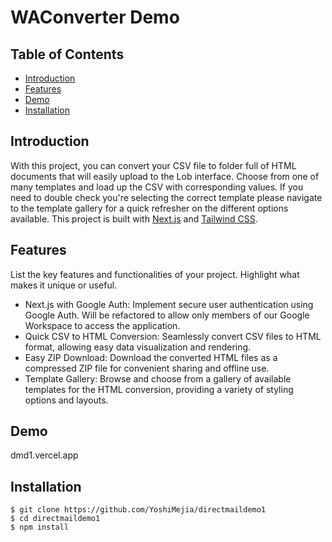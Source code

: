 # WAConverter Demo

## Table of Contents

- [Introduction](#introduction)
- [Features](#features)
- [Demo](#demo)
- [Installation](#installation)

## Introduction

With this project, you can convert your CSV file to folder full of HTML documents that will easily upload to the Lob interface. Choose from one of many templates and load up the CSV with corresponding values. If you need to double check you're selecting the correct template please navigate to the template gallery for a quick refresher on the different options available. This project is built with [Next.js](https://nextjs.org/) and [Tailwind CSS](https://tailwindcss.com/).

## Features

List the key features and functionalities of your project. Highlight what makes it unique or useful.

- Next.js with Google Auth: Implement secure user authentication using Google Auth. Will be refactored to allow only members of our Google Workspace to access the application.
- Quick CSV to HTML Conversion: Seamlessly convert CSV files to HTML format, allowing easy data visualization and rendering.
- Easy ZIP Download: Download the converted HTML files as a compressed ZIP file for convenient sharing and offline use.
- Template Gallery: Browse and choose from a gallery of available templates for the HTML conversion, providing a variety of styling options and layouts.

## Demo

dmd1.vercel.app

## Installation

```shell
$ git clone https://github.com/YoshiMejia/directmaildemo1
$ cd directmaildemo1
$ npm install
```
